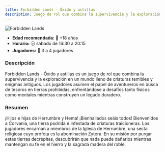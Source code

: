 ```yaml
---
title: Forbidden Lands - Óxido y astillas
description: Juego de rol que combina la supervivencia y la exploración en un mundo lleno de criaturas temibles y enigmas antiguos.
---
```


![Forbidden Lands](../forbidden-lands.jpg)

- **Edad recomendada:** 🏰 +18 años
- **Horario:** 🕟 sábado de 16:30 a 20:15
- **Jugadores:** 🎲 3 a 4 jugadores

### Descripción

Forbidden Lands - Óxido y astillas es un juego de rol que combina la supervivencia y la exploración en un mundo lleno de criaturas temibles y enigmas antiguos. Los jugadores asumen el papel de aventureros en busca de tesoros en tierras prohibidas, enfrentándose a desafíos tanto físicos como mentales mientras construyen un legado duradero.

### Resumen

¡Hijos e hijas de Herrumbre y Hema! ¡Bienhallados seáis todos! Bienvenidos a Corvania, una tierra podrida e infestada de criaturas traicioneras. Los jugadores encarnan a miembros de la Iglesia de Herrumbre, una secta religiosa cuyo profeta es la abominación Zytera. En su misión por purgar estas tierras decrépitas, descubrirán que nada puede dañarlos mientras mantengan su fe en el hierro y la sagrada madera del roble.

